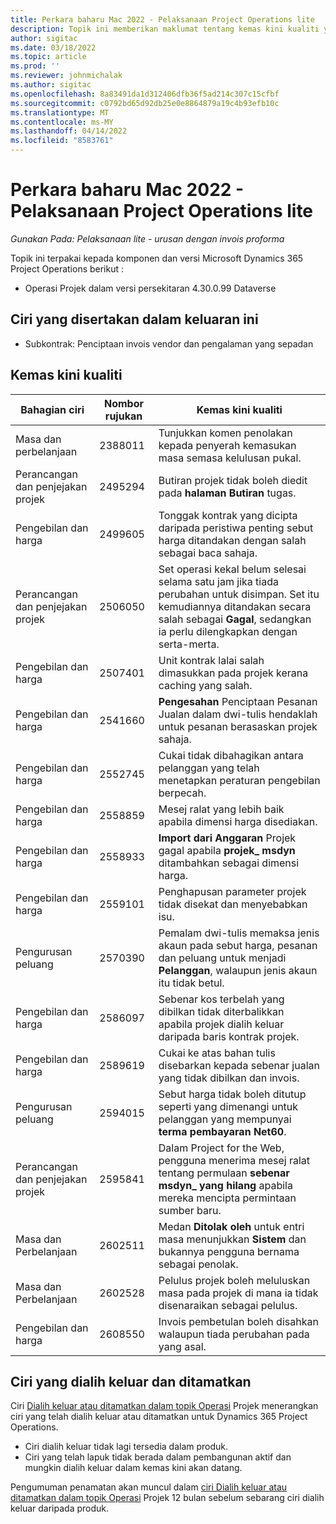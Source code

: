 ```yaml
---
title: Perkara baharu Mac 2022 - Pelaksanaan Project Operations lite
description: Topik ini memberikan maklumat tentang kemas kini kualiti yang tersedia dalam keluaran Mac 2022 pelaksanaan Project Operations lite.
author: sigitac
ms.date: 03/18/2022
ms.topic: article
ms.prod: ''
ms.reviewer: johnmichalak
ms.author: sigitac
ms.openlocfilehash: 8a83491da1d312406dfb36f5ad214c307c15cfbf
ms.sourcegitcommit: c0792bd65d92db25e0e8864879a19c4b93efb10c
ms.translationtype: MT
ms.contentlocale: ms-MY
ms.lasthandoff: 04/14/2022
ms.locfileid: "8583761"
---
```

# <a name="whats-new-march-2022---project-operations-lite-deployment"></a>Perkara baharu Mac 2022 - Pelaksanaan Project Operations lite

_Gunakan Pada: Pelaksanaan lite - urusan dengan invois proforma_

Topik ini terpakai kepada komponen dan versi Microsoft Dynamics 365 Project Operations berikut :

- Operasi Projek dalam versi persekitaran 4.30.0.99 Dataverse

## <a name="features-included-in-this-release"></a>Ciri yang disertakan dalam keluaran ini

- Subkontrak: Penciptaan invois vendor dan pengalaman yang sepadan

## <a name="quality-updates"></a>Kemas kini kualiti

| Bahagian ciri | Nombor rujukan | Kemas kini kualiti |
| --- | --- | --- |
| Masa dan perbelanjaan | 2388011 | Tunjukkan komen penolakan kepada penyerah kemasukan masa semasa kelulusan pukal. |
| Perancangan dan penjejakan projek | 2495294 | Butiran projek tidak boleh diedit pada **halaman Butiran** tugas. |
| Pengebilan dan harga | 2499605 | Tonggak kontrak yang dicipta daripada peristiwa penting sebut harga ditandakan dengan salah sebagai baca sahaja. |
| Perancangan dan penjejakan projek | 2506050 | Set operasi kekal belum selesai selama satu jam jika tiada perubahan untuk disimpan. Set itu kemudiannya ditandakan secara salah sebagai **Gagal**, sedangkan ia perlu dilengkapkan dengan serta-merta. |
| Pengebilan dan harga | 2507401 | Unit kontrak lalai salah dimasukkan pada projek kerana caching yang salah. |
| Pengebilan dan harga | 2541660 | **Pengesahan** Penciptaan Pesanan Jualan dalam dwi-tulis hendaklah untuk pesanan berasaskan projek sahaja. |
| Pengebilan dan harga | 2552745 | Cukai tidak dibahagikan antara pelanggan yang telah menetapkan peraturan pengebilan berpecah. |
| Pengebilan dan harga | 2558859 | Mesej ralat yang lebih baik apabila dimensi harga disediakan. |
| Pengebilan dan harga | 2558933 | **Import dari Anggaran** Projek gagal apabila **projek\_ msdyn** ditambahkan sebagai dimensi harga. |
| Pengebilan dan harga | 2559101 | Penghapusan parameter projek tidak disekat dan menyebabkan isu. |
| Pengurusan peluang | 2570390 | Pemalam dwi-tulis memaksa jenis akaun pada sebut harga, pesanan dan peluang untuk menjadi **Pelanggan**, walaupun jenis akaun itu tidak betul. |
| Pengebilan dan harga | 2586097 | Sebenar kos terbelah yang dibilkan tidak diterbalikkan apabila projek dialih keluar daripada baris kontrak projek. |
| Pengebilan dan harga | 2589619 | Cukai ke atas bahan tulis disebarkan kepada sebenar jualan yang tidak dibilkan dan invois. |
| Pengurusan peluang | 2594015 | Sebut harga tidak boleh ditutup seperti yang dimenangi untuk pelanggan yang mempunyai **terma pembayaran Net60**. |
| Perancangan dan penjejakan projek | 2595841 | Dalam Project for the Web, pengguna menerima mesej ralat tentang permulaan **sebenar msdyn\_ yang hilang** apabila mereka mencipta permintaan sumber baru. |
| Masa dan Perbelanjaan | 2602511 | Medan **Ditolak oleh** untuk entri masa menunjukkan **Sistem** dan bukannya pengguna bernama sebagai penolak. |
| Masa dan Perbelanjaan | 2602528 | Pelulus projek boleh meluluskan masa pada projek di mana ia tidak disenaraikan sebagai pelulus. |
| Pengebilan dan harga | 2608550 | Invois pembetulan boleh disahkan walaupun tiada perubahan pada yang asal. |

## <a name="removed-and-deprecated-features"></a>Ciri yang dialih keluar dan ditamatkan

Ciri [Dialih keluar atau ditamatkan dalam topik Operasi](../../whats-new/removed-depreciated-features-project.md) Projek menerangkan ciri yang telah dialih keluar atau ditamatkan untuk Dynamics 365 Project Operations.

- Ciri dialih keluar tidak lagi tersedia dalam produk.
- Ciri yang telah lapuk tidak berada dalam pembangunan aktif dan mungkin dialih keluar dalam kemas kini akan datang.

Pengumuman penamatan akan muncul dalam [ciri Dialih keluar atau ditamatkan dalam topik Operasi](../../whats-new/removed-depreciated-features-project.md) Projek 12 bulan sebelum sebarang ciri dialih keluar daripada produk.

